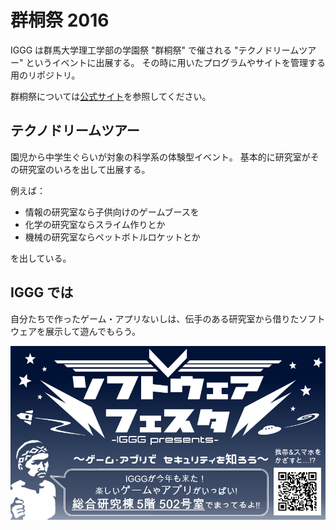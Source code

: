 # 群桐祭 2016

IGGG は群馬大学理工学部の学園祭 "群桐祭" で催される "テクノドリームツアー" というイベントに出展する。
その時に用いたプログラムやサイトを管理する用のリポジトリ。

群桐祭については[公式サイト](http://guntohfes.com/)を参照してください。

## テクノドリームツアー

園児から中学生ぐらいが対象の科学系の体験型イベント。
基本的に研究室がその研究室のいろを出して出展する。

例えば：

- 情報の研究室なら子供向けのゲームブースを
- 化学の研究室ならスライム作りとか
- 機械の研究室ならペットボトルロケットとか

を出している。

## IGGG では

自分たちで作ったゲーム・アプリないしは、伝手のある研究室から借りたソフトウェアを展示して遊んでもらう。

![image](./fig/leaflet.png)

